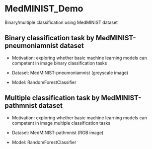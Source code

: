 # MedMINIST_Demo
Binary/multiple classification using MedMINIST dataset
## Binary classification task by MedMINIST-pneumoniamnist dataset
* Motivation: exploring whether basic machine learning models can competent in image binary classification tasks

* Dataset: MedMINIST-pneumoniamnist (greyscale image)

* Model: RandomForestClassifier

## Multiple classification task by MedMINIST-pathmnist dataset
* Motivation: exploring whether basic machine learning models can competent in image multiple classification tasks

* Dataset: MedMINIST-pathmnist (RGB image)

* Model: RandomForestClassifier
